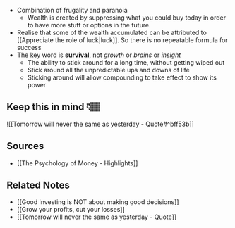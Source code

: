 - Combination of frugality and paranoia
	- Wealth is created by suppressing what you could buy today in order to have more stuff or options in the future.
- Realise that some of the wealth accumulated can be attributed to [[Appreciate the role of luck|luck]]. So there is no repeatable formula for success
- The key word is **survival**, not *growth* or *brains* or *insight*
	- The ability to stick around for a long time, without getting wiped out
	- Stick around all the unpredictable ups and downs of life
	- Sticking around will allow compounding to take effect to show its power

## Keep this in mind 👇🏽

![[Tomorrow will never the same as yesterday - Quote#^bff53b]]

## Sources
- [[The Psychology of Money - Highlights]]

## Related Notes
- [[Good investing is NOT about making good decisions]]
- [[Grow your profits, cut your losses]]
- [[Tomorrow will never the same as yesterday - Quote]]